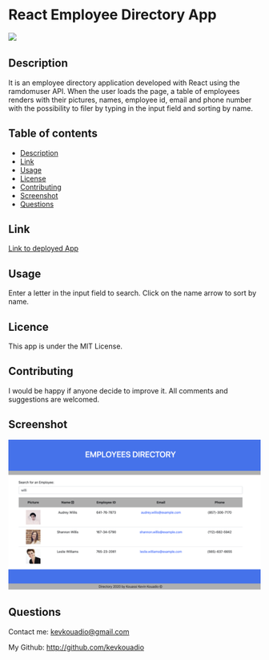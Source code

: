 # React Employee Directory App  
![](https://img.shields.io/badge/license-MIT-green)

## Description
It is an employee directory application developed with React using the ramdomuser API. When the user loads the page, a table of employees renders with their pictures, names, employee id, email and phone number with the possibility to filer by typing in the input field and sorting by name.

## Table of contents
* [Description](#Description)
* [Link](#Link)
* [Usage](#Usage)
* [License](#License)
* [Contributing](#Contributing)
* [Screenshot](#Screenshot)
* [Questions](#Questions)

## Link
[Link to deployed App](https://kevkouadio.github.io/emolyee-directory/)

## Usage
Enter a letter in the input field to search. Click on the name arrow to sort by name.

## Licence
This app is under the MIT License.

## Contributing
I would be happy if anyone decide to improve it. All comments and suggestions are welcomed.

## Screenshot
![](public/Screenshot1.png)

## Questions
Contact me: kevkouadio@gmail.com

My Github: http://github.com/kevkouadio